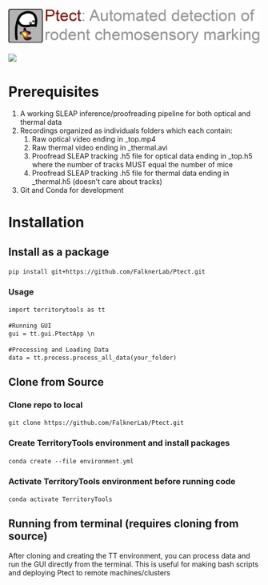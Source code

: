 ![](resources/ptect_banner.png)

![](resources/gui_demo.gif)

# Prerequisites
1. A working SLEAP inference/proofreading pipeline for both optical and thermal data
2. Recordings organized as individuals folders which each contain:
    1. Raw optical video ending in _top.mp4
   2. Raw thermal video ending in _thermal.avi
   3. Proofread SLEAP tracking .h5 file for optical data ending in _top.h5 where the number of tracks MUST equal the number of mice
   4. Proofread SLEAP tracking .h5 file for thermal data ending in _thermal.h5 (doesn't care about tracks)
5. Git and Conda for development

# Installation
## Install as a package
`pip install git+https://github.com/FalknerLab/Ptect.git`
### Usage
```
import territorytools as tt

#Running GUI
gui = tt.gui.PtectApp \n

#Processing and Loading Data
data = tt.process.process_all_data(your_folder)
```
## Clone from Source
### Clone repo to local
`git clone https://github.com/FalknerLab/Ptect.git`
### Create TerritoryTools environment and install packages
`conda create --file environment.yml`
### Activate TerritoryTools environment before running code
`conda activate TerritoryTools`

## Running from terminal (requires cloning from source)
After cloning and creating the TT environment, you can process data and run the GUI directly from the terminal.
This is useful for making bash scripts and deploying Ptect to remote machines/clusters



